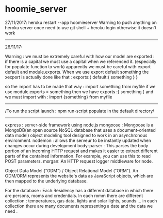 # hoomie_server

27/11/2017:
heroku restart --app hoomieserver
 Warning to push anything on heroku server once need to use git shell + heroku login otherwise it doesn't work
________________________________________________________________________________________________________________________
26/11/17:

 Warning : we must be extremely careful with how our model are exported : if there is a capital we must use a capital when we referenced it.
 (especially for populate function to work)
apparently we must be careful with export default and module.exports. When we use export default something the xexport is actually done like that :
exports:{
    default:{
        something
    }
}

so the import has to be made that way : import something from myfile
if we use module.exports = something then we have
exports :{
    something
}
and we must import with : import {something} from myfile
________________________________________________________________________________________________________________________


/To run the script launch : npm run-script populate in the default directory/
________________________________________________________________________________________________________________________

express : server-side framework using node.js
mongoose : Mongoose is a MongoDB(an open source NoSQL database that uses a document-oriented data model) object modeling tool designed to work in an asynchronous environment.
nodemon : allows the serveur to be instantly updated when changes occur during development
body-parser : This parses the body portion of an incoming HTTP request and makes it easier to extract different parts of the contained information. For example, you can use this to read POST parameters.
morgan: An HTTP request logger middleware for node.

Object Data Model ("ODM") / Object Relational Model ("ORM"). An ODM/ORM represents the website's data as JavaScript objects, which are then mapped to the underlying database.

For the database : 
Each Residency has a different database in which there are persons, rooms and credentials. In each romm there are different collection : temperatures, gas data, lights and solar lights, sounds ... in each collection there are many documents representing a date and the data we need .
